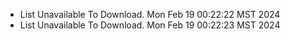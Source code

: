 *  List Unavailable To Download. Mon Feb 19 00:22:22 MST 2024
*  List Unavailable To Download. Mon Feb 19 00:22:23 MST 2024
